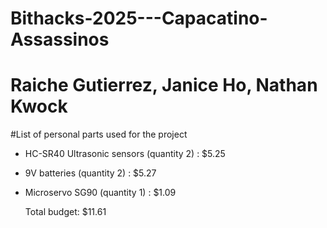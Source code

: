 # Bithacks-2025---Capacatino-Assassinos
# Raiche Gutierrez, Janice Ho, Nathan Kwock

#List of personal parts used for the project
- HC-SR40 Ultrasonic sensors (quantity 2) : $5.25
- 9V batteries (quantity 2) : $5.27
- Microservo SG90 (quantity 1) : $1.09

  Total budget: $11.61
